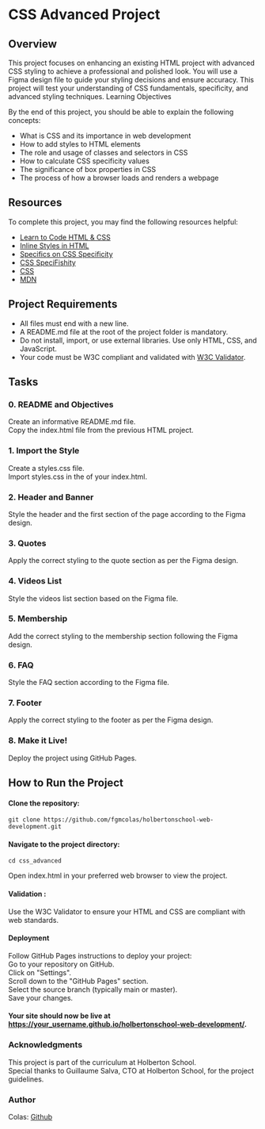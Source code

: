 # CSS Advanced Project
## Overview

This project focuses on enhancing an existing HTML project with advanced CSS styling to achieve a professional and polished look. You will use a Figma design file to guide your styling decisions and ensure accuracy. This project will test your understanding of CSS fundamentals, specificity, and advanced styling techniques.
Learning Objectives

By the end of this project, you should be able to explain the following concepts:

-    What is CSS and its importance in web development
-    How to add styles to HTML elements
-    The role and usage of classes and selectors in CSS
-    How to calculate CSS specificity values
-    The significance of box properties in CSS
-    The process of how a browser loads and renders a webpage

## Resources

To complete this project, you may find the following resources helpful:

-    [Learn to Code HTML & CSS](https://learn.shayhowe.com/html-css/)
-    [Inline Styles in HTML](https://www.codecademy.com/article/html-inline-styles)
-    [Specifics on CSS Specificity](https://css-tricks.com/specifics-on-css-specificity/)
-    [CSS SpeciFishity](http://www.standardista.com/cgi-sys/suspendedpage.cgi)
-    [CSS](https://developer.mozilla.org/en-US/docs/Learn/CSS)
-    [MDN](https://developer.mozilla.org/en-US/)

## Project Requirements

-    All files must end with a new line.
-    A README.md file at the root of the project folder is mandatory.
-    Do not install, import, or use external libraries. Use only HTML, CSS, and JavaScript.
-    Your code must be W3C compliant and validated with [W3C Validator](https://github.com/hs-hq/W3C-Validator).

## Tasks
### 0. README and Objectives

Create an informative README.md file.\
Copy the index.html file from the previous HTML project.

### 1. Import the Style

Create a styles.css file.\
Import styles.css in the <head> of your index.html.

### 2. Header and Banner

Style the header and the first section of the page according to the Figma design.

### 3. Quotes

Apply the correct styling to the quote section as per the Figma design.

### 4. Videos List

Style the videos list section based on the Figma file.

### 5. Membership

Add the correct styling to the membership section following the Figma design.

### 6. FAQ

Style the FAQ section according to the Figma file.

### 7. Footer

Apply the correct styling to the footer as per the Figma design.

### 8. Make it Live!

Deploy the project using GitHub Pages.

## How to Run the Project

#### Clone the repository:

    git clone https://github.com/fgmcolas/holbertonschool-web-development.git

#### Navigate to the project directory:

    cd css_advanced

Open index.html in your preferred web browser to view the project.

#### Validation :

Use the W3C Validator to ensure your HTML and CSS are compliant with web standards.

#### Deployment

Follow GitHub Pages instructions to deploy your project:\
        Go to your repository on GitHub.\
        Click on "Settings".\
        Scroll down to the "GitHub Pages" section.\
        Select the source branch (typically main or master).\
        Save your changes.

#### Your site should now be live at https://your_username.github.io/holbertonschool-web-development/.
### Acknowledgments

This project is part of the curriculum at Holberton School.\
Special thanks to Guillaume Salva, CTO at Holberton School, for the project guidelines.

### Author

Colas: [Github](https://github.com/fgmcolas)